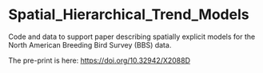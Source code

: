 # Spatial_Hierarchical_Trend_Models


Code and data to support paper describing spatially explicit models for the North American Breeding Bird Survey (BBS) data.

The pre-print is here: https://doi.org/10.32942/X2088D



